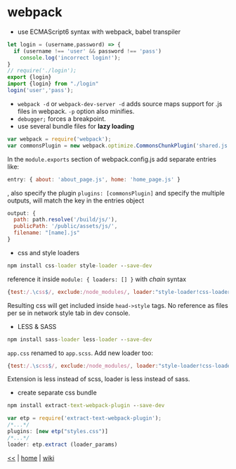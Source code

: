 # webpack 

+ use ECMAScript6 syntax with webpack, babel transpiler
```js
let login = (username,password) => {
  if (username !== 'user' && password !== 'pass')
    console.log('incorrect login!');
}
// require('./login');
export {login}
import {login} from "./login"
login('user','pass');
```
+ `webpack -d` or `webpack-dev-server -d` adds source maps support for .js files in webpack. `-p` option also minifies.
+ `debugger;` forces a breakpoint.
+ use several bundle files for **lazy loading**
```js
var webpack = require('webpack');
var commonsPlugin = new webpack.optimize.CommonsChunkPlugin('shared.js');
```
In the `module.exports` section of webpack.config.js add separate entries like:
```js
entry: { about: 'about_page.js', home: 'home_page.js' }
```
, also specify the plugin `plugins: [commonsPlugin]`
and specify the multiple outputs, will match the key in the entries object
```js
output: {
  path: path.resolve('/build/js/'),
  publicPath: '/public/assets/js/',
  filename: "[name].js"
}
```
+ css and style loaders
```bat
npm install css-loader style-loader --save-dev
```
reference it inside `module: { loaders: [] }` with *chain* syntax
```js
{test:/.\css$/, exclude:/node_modules/, loader:"style-loader!css-loader"}
```
Resulting css will get included inside `head->style` tags. No reference as files per se in network style tab in dev console.
+ LESS & SASS
```cmd
npm install sass-loader less-loader --save-dev
```
`app.css` renamed to `app.scss`. Add new loader too: 
```js
{test:/.\scss$/, exclude:/node_modules/, loader:"style-loader!css-loader!sass-loader"}
```
Extension is less instead of scss, loader is less instead of sass.
+ create separate css bundle
```cmd
npm install extract-text-webpack-plugin --save-dev
```
```js
var etp = require('extract-text-webpack-plugin');
/*...*/
plugins: [new etp("styles.css")]
/*...*/
loader: etp.extract (loader_params)
```

[<<](../JS.md)
|
[home](https://github.com/illegitimis/Tutorial) 
| 
[wiki](https://github.com/illegitimis/Tutorial/wiki) 
